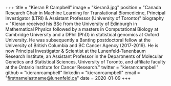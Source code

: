 +++
title = "Kieran R Campbell"
image = "kieran3.jpg"
position = "Canada Research Chair in Machine Learning for Translational Biomedicine, Principal Investigator (LTRI) & Assistant Professor (University of Toronto)"
biography = "Kieran received his BSc from the University of Edinburgh in Mathematical Physics followed by a masters in Computational Biology at Cambridge University and a DPhil (PhD) in statistical genomics at Oxford University. He was subsequently a Banting postdoctoral fellow at the University of British Columbia and BC Cancer Agency (2017-2019). He is now Principal Investigator & Scientist at the Lunenfeld-Tanenbaum Research Institute, an Assistant Professor in the Departments of Molecular Genetics and Statistical Sciences, University of Toronto, and affiliate faculty at the Ontario Institute for Cancer Research."
twitter = "kieranrcampbell"
github = "kieranrcampbell"
linkedin = "kieranrcampbell"
email = "firstnamelastname@lunenfeld.ca"
date = 2020-01-09
+++